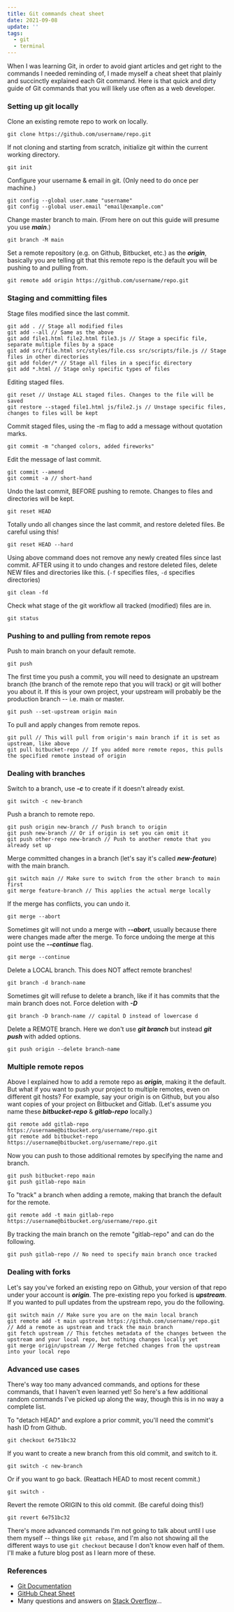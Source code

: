 ```yaml
---
title: Git commands cheat sheet
date: 2021-09-08
update: ''
tags:
  - git
  - terminal
---
```


When I was learning Git, in order to avoid giant articles and get right to the commands I needed reminding of, I made myself a cheat sheet that plainly and succinctly explained each Git command. Here is that quick and dirty guide of Git commands that you will likely use often as a web developer.

<!--more-->

### Setting up git locally

Clone an existing remote repo to work on locally.

```shell
git clone https://github.com/username/repo.git
```

If not cloning and starting from scratch, initialize git within the current working directory.

```shell
git init
```

Configure your username & email in git. (Only need to do once per machine.)

```shell
git config --global user.name "username"
git config --global user.email "email@example.com"
```

Change master branch to main. (From here on out this guide will presume you use **_main_**.)

```shell
git branch -M main
```

Set a remote repository (e.g. on Github, Bitbucket, etc.) as the **_origin_**, basically you are telling git that this remote repo is the default you will be pushing to and pulling from.

```shell
git remote add origin https://github.com/username/repo.git
```

### Staging and committing files

Stage files modified since the last commit.

```shell
git add . // Stage all modified files
git add --all // Same as the above
git add file1.html file2.html file3.js // Stage a specific file, separate multiple files by a space
git add src/file.html src/styles/file.css src/scripts/file.js // Stage files in other directories
git add folder/* // Stage all files in a specific directory
git add *.html // Stage only specific types of files
```

Editing staged files.

```shell
git reset // Unstage ALL staged files. Changes to the file will be saved
git restore --staged file1.html js/file2.js // Unstage specific files, changes to files will be kept
```

Commit staged files, using the -m flag to add a message without quotation marks.

```shell
git commit -m "changed colors, added fireworks"
```

Edit the message of last commit.

```shell
git commit --amend
git commit -a // short-hand
```

Undo the last commit, BEFORE pushing to remote. Changes to files and directories will be kept.

```shell
git reset HEAD
```

Totally undo all changes since the last commit, and restore deleted files. Be careful using this!

```shell
git reset HEAD --hard
```

Using above command does not remove any newly created files since last commit. AFTER using it to undo changes and restore deleted files, delete NEW files and directories like this. (`-f` specifies files, `-d` specifies directories)

```shell
git clean -fd
```

Check what stage of the git workflow all tracked (modified) files are in.

```shell
git status
```

### Pushing to and pulling from remote repos

Push to main branch on your default remote.

```shell
git push
```

The first time you push a commit, you will need to designate an upstream branch (the branch of the remote repo that you will track) or git will bother you about it. If this is your own project, your upstream will probably be the production branch -- i.e. main or master.

```shell
git push --set-upstream origin main
```

To pull and apply changes from remote repos.

```shell
git pull // This will pull from origin's main branch if it is set as upstream, like above
git pull bitbucket-repo // If you added more remote repos, this pulls the specified remote instead of origin
```

### Dealing with branches

Switch to a branch, use **_-c_** to create if it doesn't already exist.

```shell
git switch -c new-branch
```

Push a branch to remote repo.

```shell
git push origin new-branch // Push branch to origin
git push new-branch // Or if origin is set you can omit it
git push other-repo new-branch // Push to another remote that you already set up
```

Merge committed changes in a branch (let's say it's called **_new-feature_**) with the main branch.

```shell
git switch main // Make sure to switch from the other branch to main first
git merge feature-branch // This applies the actual merge locally
```

If the merge has conflicts, you can undo it.

```shell
git merge --abort
```

Sometimes git will not undo a merge with **_--abort_**, usually because there were changes made after the merge. To force undoing the merge at this point use the **_--continue_** flag.

```shell
git merge --continue
```

Delete a LOCAL branch. This does NOT affect remote branches!

```shell
git branch -d branch-name
```

Sometimes git will refuse to delete a branch, like if it has commits that the main branch does not. Force deletion with **_-D_**

```shell
git branch -D branch-name // capital D instead of lowercase d
```

Delete a REMOTE branch. Here we don't use **_git branch_** but instead **_git push_** with added options.

```shell
git push origin --delete branch-name
```

### Multiple remote repos

Above I explained how to add a remote repo as **_origin_**, making it the default. But what if you want to push your project to multiple remotes, even on different git hosts? For example, say your origin is on Github, but you also want copies of your project on Bitbucket and Gitlab. (Let's assume you name these **_bitbucket-repo_** & **_gitlab-repo_** locally.)

```shell
git remote add gitlab-repo https://username@bitbucket.org/username/repo.git
git remote add bitbucket-repo https://username@bitbucket.org/username/repo.git
```

Now you can push to those additional remotes by specifying the name and branch.

```shell
git push bitbucket-repo main
git push gitlab-repo main
```

To "track" a branch when adding a remote, making that branch the default for the remote.

```shell
git remote add -t main gitlab-repo https://username@bitbucket.org/username/repo.git
```

By tracking the main branch on the remote "gitlab-repo" and can do the following.

```shell
git push gitlab-repo // No need to specify main branch once tracked
```

### Dealing with forks

Let's say you've forked an existing repo on Github, your version of that repo under your account is **_origin_**. The pre-existing repo you forked is **_upstream_**. If you wanted to pull updates from the upstream repo, you do the following.

```shell
git switch main // Make sure you are on the main local branch
git remote add -t main upstream https://github.com/username/repo.git // Add a remote as upstream and track the main branch
git fetch upstream // This fetches metadata of the changes between the upstream and your local repo, but nothing changes locally yet
git merge origin/upstream // Merge fetched changes from the upstream into your local repo
```

### Advanced use cases

There's way too many advanced commands, and options for these commands, that I haven't even learned yet! So here's a few additional random commands I've picked up along the way, though this is in no way a complete list.

To "detach HEAD" and explore a prior commit, you'll need the commit's hash ID from Github.

```shell
git checkout 6e751bc32
```

If you want to create a new branch from this old commit, and switch to it.

```shell
git switch -c new-branch
```

Or if you want to go back. (Reattach HEAD to most recent commit.)

```shell
git switch -
```

Revert the remote ORIGIN to this old commit. (Be careful doing this!)

```shell
git revert 6e751bc32
```

There's more advanced commands I'm not going to talk about until I use them myself -- things like `git rebase`, and I'm also not showing all the different ways to use `git checkout` because I don't know even half of them. I'll make a future blog post as I learn more of these.

### References

- [Git Documentation](https://git-scm.com/docs/git)
- [GitHub Cheat Sheet](https://training.github.com/downloads/github-git-cheat-sheet)
- Many questions and answers on [Stack Overflow](https://stackoverflow.com)...
